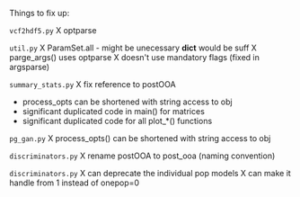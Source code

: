 Things to fix up:

`vcf2hdf5.py`
X optparse

`util.py`
X ParamSet.all - might be unecessary __dict__ would be suff
X parge_args() uses optparse
    X doesn't use mandatory flags (fixed in argsparse)

`summary_stats.py`
X fix reference to postOOA
- process_opts can be shortened with string access to obj
- significant duplicated code in main() for matrices
- significant duplicated code for all plot_*() functions

`pg_gan.py`
X process_opts() can be shortened with string access to obj

`discriminators.py`
X rename postOOA to post_ooa (naming convention)

`discriminators.py`
X can deprecate the individual pop models
X can make it handle from 1 instead of onepop=0